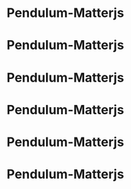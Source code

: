 # Pendulum-Matterjs
# Pendulum-Matterjs
# Pendulum-Matterjs
# Pendulum-Matterjs
# Pendulum-Matterjs
# Pendulum-Matterjs
